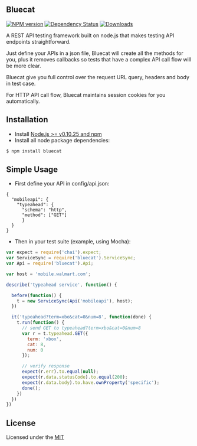 ## Bluecat

[![NPM version][npm-image]][npm-url]
[![Dependency Status][david-image]][david-url]
[![Downloads][downloads-image]][downloads-url]
<!-- [![Gittip][gittip-image]][gittip-url] -->

A REST API testing framework built on node.js that makes testing API endpoints straightforward.

Just define your APIs in a json file, Bluecat will create all the methods for you, plus it removes callbacks so tests that have a complex API call flow will be more clear.

Bluecat give you full control over the request URL query, headers and body in test case.

For HTTP API call flow, Bluecat maintains session cookies for you automatically.

## Installation ##
* Install [Node.js >= v0.10.25 and npm](http://nodejs.org/)
* Install all node package dependencies:

```bash
$ npm install bluecat
```

## Simple Usage ##
* First define your API in config/api.json:

```
{
  "mobileapi": {
    "typeahead": {
      "schema": "http",
      "method": ["GET"]
      }
  }
}

```

* Then in your test suite (example, using Mocha):

```javascript
var expect = require('chai').expect;
var ServiceSync = require('bluecat').ServiceSync;
var Api = require('bluecat').Api;

var host = 'mobile.walmart.com';

describe('typeahead service', function() {

  before(function() {
    t = new ServiceSync(Api('mobileapi'), host);
  })

  it('typeahead?term=xbo&cat=0&num=8', function(done) {
    t.run(function() {
      // send GET to typeahead?term=xbo&cat=0&num=8
      var r = t.typeahead.GET({
        term: 'xbox',
        cat: 8,
        num: 0
      });

      // verify response
      expect(r.err).to.equal(null);
      expect(r.data.statusCode).to.equal(200);
      expect(r.data.body).to.have.ownProperty('specific');
      done();
    })
  })
})

```

## License
Licensed under the [MIT](http://opensource.org/licenses/MIT)

[npm-image]: https://img.shields.io/npm/v/bluecat.svg?style=flat-square
[npm-url]: https://www.npmjs.org/package/bluecat
[github-tag]: http://img.shields.io/github/tag/chenchaoyi/bluecat.svg?style=flat-square
[github-url]: https://github.com/chenchaoyi/bluecat/tags
[david-image]: http://img.shields.io/david/chenchaoyi/bluecat.svg?style=flat-square
[david-url]: https://david-dm.org/chenchaoyi/bluecat
[license-image]: http://img.shields.io/npm/l/bluecat.svg?style=flat-square
[license-url]: http://opensource.org/licenses/MIT
[downloads-image]: http://img.shields.io/npm/dm/bluecat.svg?style=flat-square
[downloads-url]: https://npmjs.org/package/bluecat
[gittip-image]: https://img.shields.io/gittip/chenchaoyi.svg?style=flat-square
[gittip-url]: https://www.gittip.com/chenchaoyi/
